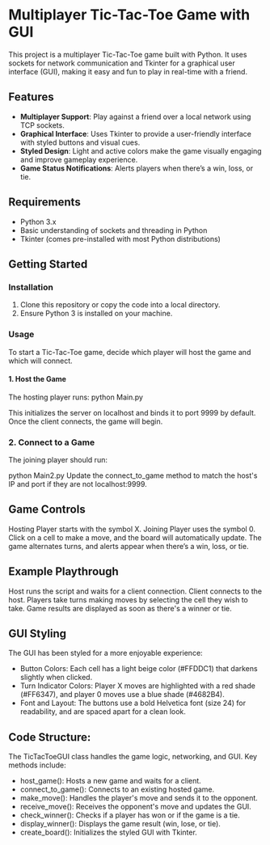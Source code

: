 
# Multiplayer Tic-Tac-Toe Game with GUI

This project is a multiplayer Tic-Tac-Toe game built with Python. It uses sockets for network communication and Tkinter for a graphical user interface (GUI), making it easy and fun to play in real-time with a friend.

## Features

- **Multiplayer Support**: Play against a friend over a local network using TCP sockets.
- **Graphical Interface**: Uses Tkinter to provide a user-friendly interface with styled buttons and visual cues.
- **Styled Design**: Light and active colors make the game visually engaging and improve gameplay experience.
- **Game Status Notifications**: Alerts players when there’s a win, loss, or tie.


## Requirements

- Python 3.x
- Basic understanding of sockets and threading in Python
- Tkinter (comes pre-installed with most Python distributions)

## Getting Started

### Installation

1. Clone this repository or copy the code into a local directory.
2. Ensure Python 3 is installed on your machine.

### Usage

To start a Tic-Tac-Toe game, decide which player will host the game and which will connect.

#### 1. Host the Game

The hosting player runs:
python Main.py


This initializes the server on localhost and binds it to port 9999 by default. Once the client connects, the game will begin.

### 2. Connect to a Game
The joining player should run:

python Main2.py
Update the connect_to_game method to match the host's IP and port if they are not localhost:9999.

## Game Controls
Hosting Player starts with the symbol X.
Joining Player uses the symbol 0.
Click on a cell to make a move, and the board will automatically update.
The game alternates turns, and alerts appear when there’s a win, loss, or tie.

## Example Playthrough
Host runs the script and waits for a client connection.
Client connects to the host.
Players take turns making moves by selecting the cell they wish to take.
Game results are displayed as soon as there's a winner or tie.

## GUI Styling 
The GUI has been styled for a more enjoyable experience:

- Button Colors: Each cell has a light beige color (#FFDDC1) that darkens slightly when clicked.
- Turn Indicator Colors: Player X moves are highlighted with a red shade (#FF6347), and player 0 moves use a blue shade (#4682B4).
- Font and Layout: The buttons use a bold Helvetica font (size 24) for readability, and are spaced apart for a clean look.

## Code Structure:

The TicTacToeGUI class handles the game logic, networking, and GUI. Key methods include:
- host_game(): Hosts a new game and waits for a client.
- connect_to_game(): Connects to an existing hosted game.
- make_move(): Handles the player's move and sends it to the opponent.
- receive_move(): Receives the opponent's move and updates the GUI.
- check_winner(): Checks if a player has won or if the game is a tie.
- display_winner(): Displays the game result (win, lose, or tie).
- create_board(): Initializes the styled GUI with Tkinter.
